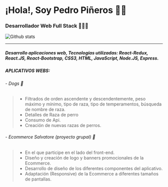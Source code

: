# ¡Hola!, Soy Pedro Piñeros 👋🏽
###  Desarrollador Web Full Stack 👨🏽‍💻
![Github stats](https://github-readme-stats.vercel.app/api?username=pedropineros&theme=omni&show_icons=true)



------------
##### Desarrollo aplicaciones web, Tecnologías utilizadas: React-Redux, React.JS, React-Bootstrap, CSS3, HTML, JavaScript, Node.JS, Express.
##### **APLICATIVOS WEBS:**
###### - Dogs 🐶
> - Filtrados de orden ascendente y descendentemente, peso máximo y mínimo, tipo de raza, tipo de temperamentos, búsqueda de nombre de raza.
> - Detalles de Raza de perro
> - Consumo de Api.
> - Creación de nuevas razas de perros.

###### - Ecommerce Salvatore (proyecto grupal) 🛒
> - En el que participe en el lado del front-end.
>- Diseño y creación de logo y banners promocionales de la Ecommerce.
>- Desarrollo de diseño de los diferentes componentes del aplicativo. 
>- Adaptación (Responsive) de la Ecommerce a diferentes tamaños de pantallas.
